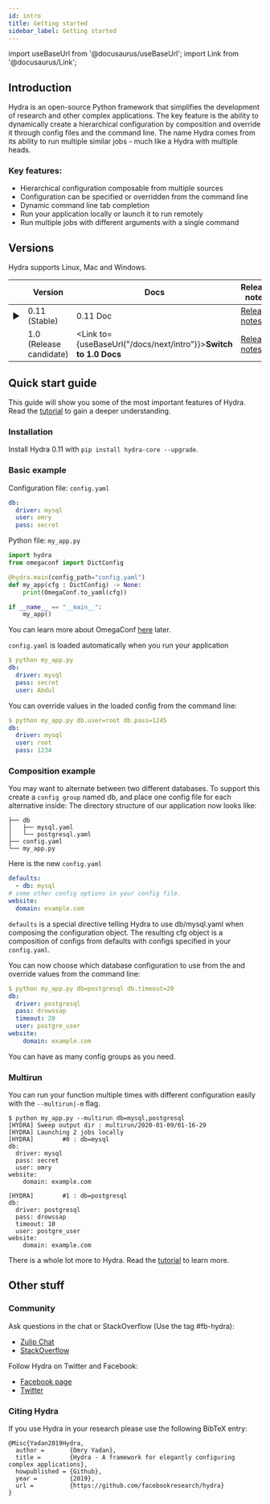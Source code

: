 ```yaml
---
id: intro
title: Getting started
sidebar_label: Getting started
---
```

import useBaseUrl from '@docusaurus/useBaseUrl';
import Link from '@docusaurus/Link';

## Introduction
Hydra is an open-source Python framework that simplifies the development of research and other complex applications.
The key feature is the ability to dynamically create a hierarchical configuration by composition and override it through config files and the command line. 
The name Hydra comes from its ability to run multiple similar jobs - much like a Hydra with multiple heads.

### Key features:

* Hierarchical configuration composable from multiple sources
* Configuration can be specified or overridden from the command line
* Dynamic command line tab completion
* Run your application locally or launch it to run remotely
* Run multiple jobs with different arguments with a single command

## Versions

Hydra supports Linux, Mac and Windows.

|        |          Version          | Docs                          | Release notes                                                                                                       | Python Version   |
| -------|---------------------------|------------------------------------------------------------------------ | --------------------------------------------------------------------------------------- | ---------------- |
| &#9658;| 0.11 (Stable)             | 0.11 Doc                                                                | [Release notes](https://github.com/facebookresearch/hydra/releases/tag/0.11.0)          | **2.7, 3.5+**    |
|        | 1.0 (Release candidate)   | <Link to={useBaseUrl("/docs/next/intro")}>**Switch to 1.0 Docs**</Link> | [Release notes](https://github.com/facebookresearch/hydra/releases/tag/hydra-1.0.0rc1)  | 3.6+             | 


## Quick start guide
This guide will show you some of the most important features of Hydra.
Read the [tutorial](tutorial/1_simple_cli_app.md) to gain a deeper understanding.

### Installation
Install Hydra 0.11 with `pip install hydra-core --upgrade`.

### Basic example
Configuration file: `config.yaml`

```yaml
db:
  driver: mysql
  user: omry
  pass: secret
```

Python file: `my_app.py`
```python {4-6}
import hydra
from omegaconf import DictConfig

@hydra.main(config_path="config.yaml")
def my_app(cfg : DictConfig) -> None:
    print(OmegaConf.to_yaml(cfg))

if __name__ == "__main__":
    my_app()
```
You can learn more about OmegaConf [here](https://omegaconf.readthedocs.io/en/latest/usage.html#access-and-manipulation) later.

`config.yaml` is loaded automatically when you run your application
```yaml
$ python my_app.py
db:
  driver: mysql
  pass: secret
  user: Abdul
```

You can override values in the loaded config from the command line:
```yaml {4-5}
$ python my_app.py db.user=root db.pass=1245
db:
  driver: mysql
  user: root
  pass: 1234
```

### Composition example
You may want to alternate between two different databases. To support this create a `config group` named db,
and place one config file for each alternative inside:
The directory structure of our application now looks like:
```text
├── db
│   ├── mysql.yaml
│   └── postgresql.yaml
├── config.yaml
└── my_app.py
```

Here is the new `config.yaml`
```yaml
defaults:
  - db: mysql
# some other config options in your config file.
website:
  domain: example.com
```

`defaults` is a special directive telling Hydra to use db/mysql.yaml when composing the configuration object.
The resulting cfg object is a composition of configs from defaults with configs specified in your `config.yaml`.

You can now choose which database configuration to use from the and override values from the command line: 
```yaml
$ python my_app.py db=postgresql db.timeout=20
db:
  driver: postgresql
  pass: drowssap
  timeout: 20
  user: postgre_user
website:
    domain: example.com
```
You can have as many config groups as you need.

### Multirun
You can run your function multiple times with different configuration easily with the `--multirun|-m` flag.


```
$ python my_app.py --multirun db=mysql,postgresql
[HYDRA] Sweep output dir : multirun/2020-01-09/01-16-29
[HYDRA] Launching 2 jobs locally
[HYDRA]        #0 : db=mysql
db:
  driver: mysql
  pass: secret
  user: omry
website:
    domain: example.com

[HYDRA]        #1 : db=postgresql
db:
  driver: postgresql
  pass: drowssap
  timeout: 10
  user: postgre_user
website:
    domain: example.com
```

There is a whole lot more to Hydra. Read the [tutorial](tutorial/1_simple_cli_app.md) to learn more.

## Other stuff
### Community
Ask questions in the chat or StackOverflow (Use the tag #fb-hydra):
* [Zulip Chat](https://hydra-framework.zulipchat.com)
* [StackOverflow](https://stackoverflow.com/questions/tagged/fb-hydra)

Follow Hydra on Twitter and Facebook:
* [Facebook page](https://www.facebook.com/Hydra-Framework-109364473802509/)
* [Twitter](https://twitter.com/Hydra_Framework)


### Citing Hydra
If you use Hydra in your research please use the following BibTeX entry:
```text
@Misc{Yadan2019Hydra,
  author =       {Omry Yadan},
  title =        {Hydra - A framework for elegantly configuring complex applications},
  howpublished = {Github},
  year =         {2019},
  url =          {https://github.com/facebookresearch/hydra}
}
```
